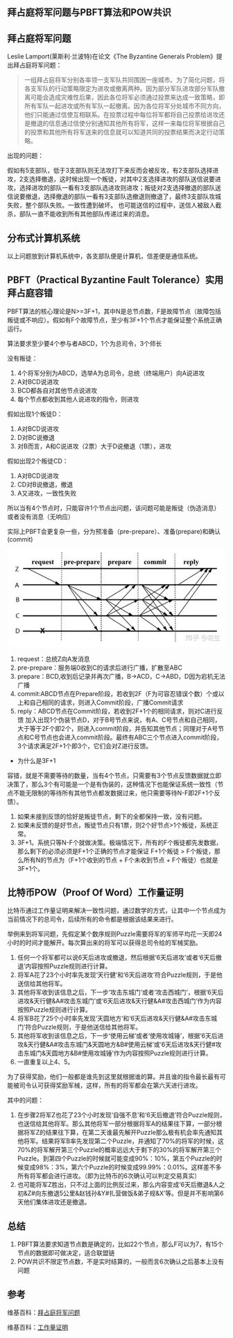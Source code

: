 拜占庭将军问题与PBFT算法和POW共识
------

## 拜占庭将军问题
Leslie Lamport(莱斯利·兰波特)在论文《The Byzantine Generals Problem》提出拜占庭将军问题：

> 一组拜占庭将军分别各率领一支军队共同围困一座城市。为了简化问题，将各支军队的行动策略限定为进攻或撤离两种。因为部分军队进攻部分军队撤离可能会造成灾难性后果，因此各位将军必须通过投票来达成一致策略，即所有军队一起进攻或所有军队一起撤离。因为各位将军分处城市不同方向，他们只能通过信使互相联系。在投票过程中每位将军都将自己投票给进攻还是撤退的信息通过信使分别通知其他所有将军，这样一来每位将军根据自己的投票和其他所有将军送来的信息就可以知道共同的投票结果而决定行动策略。

出现的问题：

假如有5支部队，低于3支部队则无法攻打下来反而会被反攻，有2支部队选择进攻，2支选择撤退，这时候出现一个叛徒，对其中2支选择进攻的部队送信说要进攻，选择进攻的部队一看有3支部队选进攻则进攻；叛徒对2支选择撤退的部队送信说要撤退，选择撤退的部队一看有3支部队选撤退则撤退了，最终3支部队攻城失败，整个部队失败。一致性遭到破坏。
也可能送信的过程中，送信人被敌人截杀，部队一直不能收到所有其他部队传递过来的消息。

## 分布式计算机系统

以上问题放到计算机系统中，各支部队便是计算机，信差便是通信系统。

## PBFT（Practical Byzantine Fault Tolerance）实用拜占庭容错

PBFT算法的核心理论是N>=3F+1，其中N是总节点数，F是故障节点（故障包括叛徒或不响应）。假如有F个故障节点，至少有3F+1个节点才能保证整个系统正确运行。

算法要求至少要4个参与者ABCD，1个为总司令，3个师长

没有叛徒：

1. 4个将军分别为ABCD，选举A为总司令，总统（终端用户）向A说进攻
2. A对BCD说进攻
3. BCD都各自对其他节点说进攻
4. 每个节点都收到其他人说进攻的指令，则进攻


假如出现1个叛徒D：

1. A对BCD说进攻
2. D对BC说撤退
3. 对B而言，A和C说进攻（2票）大于D说撤退（1票），进攻

假如出现2个叛徒CD：

1. A对BCD说进攻
2. CD对B说撤退，撤退
3. A又进攻，一致性失败

所以当有4个节点时，只能容许1个节点出问题，该问题可能是叛徒（伪造消息）或者没有消息（无响应）

实际上PBFT会更复杂一些，分为预准备（pre-prepare）、准备(prepare)和确认(commit)

![](images/pbft-03.png)

1. request：总统Z向A发消息
2. pre-prepare：服务端0收到C的请求后进行广播，扩散至ABC
3. prepare：BCD,收到后记录并再次广播，B->ACD，C->ABD，D因为宕机无法广播
4. commit:ABCD节点在Prepare阶段，若收到2F（F为可容忍错误个数）个或以上和自己相同的请求，则进入Commit阶段，广播Commit请求
5. reply：ABCD节点在Commit阶段，若收到2F+1个的相同请求，则对C进行反馈
加入出现1个伪装节点D，对于B号节点来说，有A、C号节点和自己相同，大于等于2F个即2个，则进入commit阶段，并告知其他节点；同理对于A号节点和C号节点也会进入commit阶段。最终有ABC三个节点进入commit阶段，3个请求满足2F+1个即3个，它们会对Z进行反馈。

- 为什么是3F+1

容错，就是不需要等待的数量，当有4个节点，只需要有3个节点反馈数据就立即决策了，那么3个有可能是一个是有伪装的，这种情况下也能保证系统一致性（节点不能无限制的等待所有其他节点都发数据过来，他只需要等待N-F即2F+1个反馈）。

1. 如果未接到反馈的恰好是叛徒节点，剩下的全都保持一致，没有问题。
2. 如果未反馈的是好节点，叛徒节点只有1票，则2个好节点>1个叛徒，系统正常。
3. 3F+1。系统只等N-F个就做决策。极端情况下，所有的F个叛徒都先发数据，那么剩下的必须必须是F+1个正确的节点才能保证 F+1个叛徒 > F个叛徒，那么所有N的节点为（F+1个收到的节点 + F个未收到节点 + F个叛徒）也就是3F+1个。

## 比特币POW（Proof Of Word）工作量证明

比特币通过工作量证明来解决一致性问题，通过数学的方式，让其中一个节点成为当前情况下的总司令，后续所有的命令都是根据该结果来进行。

举例来到将军问题，先假定某个数序规则Puzzle需要将军的军师平均花一天即24小时的时间才能解开。每次算出来的将军可以获得总司令给的军械奖励。

1. 任何一个将军都可以说6天后进攻或撤退，然后根据‘6天后进攻’或者‘6天后撤退’内容按照Puzzle规则进行计算。
2. 将军A花了23个小时率先发现‘天行健’和‘6天后进攻’符合Puzzle规则，于是他送信给其他将军。
3. 其他将军收到该信息之后，下一步‘攻击东城门’或者‘攻击西城门’，根据‘6天后进攻&天行健&A#攻击东城门’或‘6天后进攻&天行健&A#攻击西城门’作为内容按照Puzzle规则进行计算。
4. 将军B花了25个小时率先发现‘天圆地方’和‘6天后进攻&天行健&A#攻击东城门’符合Puzzle规则，于是他送信给其他将军。
5. 其他将军收到该信息之后，下一步‘使用云梯’或者‘使用攻城锤’，根据‘6天后进攻&天行健&A#攻击东城门&天圆地方&B#使用云梯’或‘6天后进攻&天行健#攻击东城门&天圆地方&B#使用攻城锤’作为内容按照Puzzle规则进行计算。
6. 一直重复以上4、5。

为了获得奖励，他们一般都是谁先到这里就根据谁的算。并且谁的指令最长最有可能被司令认可获得奖励军械，这样，所有的将军都会在第六天进行进攻。

其中的问题：

1. 在步骤2将军Z也花了23个小时发现‘自强不息’和‘6天后撤退’符合Puzzle规则，也送信给其他将军。那么其他将军一部分根据将军A的结果往下算，一部分根据将军Z的结果往下算，在第二天谁最先解开Puzzle那么极有机会率先通知其他将军。结果将军B率先发现第二个Puzzle，并通知了70%的将军的时候，这70%的将军解开第三个Puzzle的概率远远大于剩下的30%的将军解开第三个Puzzle。到第四个Puzzle的时候就可能变成90%：10%，第五个Puzzle的时候变成98%：3%，第六个Puzzle的时候变成99.99%：0.01%。这样差不多所有将军都会进行进攻。（即为比特币的6次确认可以判定交易真实）
2. 也可能将军Z胜出，只不过上面的比例反过来，那么内容变成‘6天后撤退&人之初&Z#向东撤退5公里&赵钱孙&Y#扎营做饭&弟子规&X’等。但是并不影响第6天他们集体进攻还是撤退。

## 总结

1. PBFT算法要求知道节点数是确定的，比如22个节点，那么F可以为7，有15个节点的数据即可做决定，适合联盟链
2. POW共识不限定节点数，不是实时结算的，一般而言6次确认之后基本上没有问题

## 参考

维基百科：[拜占庭将军问题](https://zh.wikipedia.org/wiki/%E6%8B%9C%E5%8D%A0%E5%BA%AD%E5%B0%86%E5%86%9B%E9%97%AE%E9%A2%98)

维基百科：[工作量证明](https://zh.wikipedia.org/wiki/%E5%B7%A5%E4%BD%9C%E9%87%8F%E8%AD%89%E6%98%8E)
